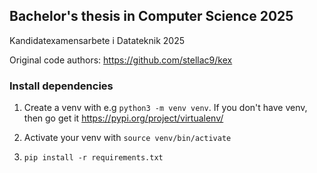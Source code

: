 ## Bachelor's thesis in Computer Science 2025
Kandidatexamensarbete i Datateknik 2025

Original code authors: https://github.com/stellac9/kex 

### Install dependencies
1. Create a venv with e.g `python3 -m venv venv`.
If you don't have venv, then go get it https://pypi.org/project/virtualenv/

2. Activate your venv with `source venv/bin/activate`

3. `pip install -r requirements.txt`
